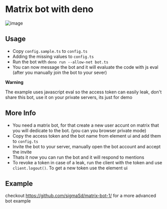 # Matrix bot with deno

![image](https://github.com/sigmaSd/deno-matrix-bot/assets/22427111/66bc72cf-4ecc-45ea-8ddc-6857a795de9b)

## Usage

- Copy `config.sample.ts` to `config.ts`
- Adding the missing values to `config.ts`
- Run the bot with `deno run --allow-net bot.ts`
- You can now message the bot and it will evaluate the code with js eval (after
  you manually join the bot to your sever)

**Warning**

The example uses javascript eval so the access token can easily leak, don't
share this bot, use it on your private servers, its just for demo

## More Info

- You need a matrix bot, for that create a new user accunt on matrix that you
  will dedicate to the bot. (you can you browser private mode)
- Copy the access token and the bot name from element ui and add them to
  `config.ts`
- Invite the bot to your server, manually open the bot account and accept the
  invite
- Thats it now you can run the bot and it will respond to mentions
- To revoke a token in case of a leak, run the client with the token and use
  `client.logout()`. To get a new token use the element ui
  
 ## Example
 checkout https://github.com/sigmaSd/matrix-bot-1/ for a more advanced bot example
